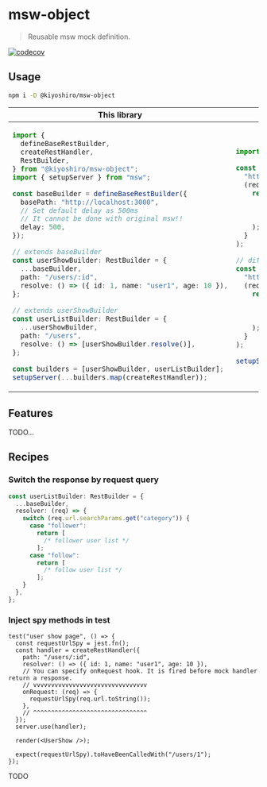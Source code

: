 # msw-object

> Reusable msw mock definition.

[![codecov](https://codecov.io/gh/KoichiKiyokawa/type-safe-path/branch/main/graph/badge.svg?token=61F6FRPXKN)](https://codecov.io/gh/KoichiKiyokawa/type-safe-path)

## Usage

```sh
npm i -D @kiyoshiro/msw-object
```

<table>
<thead>
<th>This library</th>
<th>Original msw</th>
</th>
</thead>
<tbody>
<tr>
<td>

```ts
import {
  defineBaseRestBuilder,
  createRestHandler,
  RestBuilder,
} from "@kiyoshiro/msw-object";
import { setupServer } from "msw";

const baseBuilder = defineBaseRestBuilder({
  basePath: "http://localhost:3000",
  // Set default delay as 500ms
  // It cannot be done with original msw!!
  delay: 500,
});

// extends baseBuilder
const userShowBuilder: RestBuilder = {
  ...baseBuilder,
  path: "/users/:id",
  resolve: () => ({ id: 1, name: "user1", age: 10 }),
};

// extends userShowBuilder
const userListBuilder: RestBuilder = {
  ...userShowBuilder,
  path: "/users",
  resolve: () => [userShowBuilder.resolve()],
};

const builders = [userShowBuilder, userListBuilder];
setupServer(...builders.map(createRestHandler));
```

</td>

<td>

```ts
import { rest, setupServer } from "msw";

const userShowHandler = rest.get(
  "http://localhost:3000/users/:id",
  (req, res, ctx) => {
    return res(
      ctx.status(200),
      ctx.json({ id: 1, name: "user1", age: 10 }),
      ctx.delay(500)
    );
  }
);

// difficult to reuse userShowBuilder 😢
const userListHandler = rest.get(
  "http://localhost:3000/users",
  (req, res, ctx) => {
    return res(
      ctx.status(200),
      ctx.json([{ id: 1, name: "user1", age: 10 }]),
      ctx.delay(500)
    );
  }
);

setupServer(userShowHandler, userListHandler);
```

</td>
</tr>
</tbody>
</table>

## Features

TODO...

## Recipes

### Switch the response by request query

```ts
const userListBuilder: RestBuilder = {
  ...baseBuilder,
  resolver: (req) => {
    switch (req.url.searchParams.get("category")) {
      case "follower":
        return [
          /* follower user list */
        ];
      case "follow":
        return [
          /* follow user list */
        ];
    }
  },
};
```

### Inject spy methods in test

```tsx
test("user show page", () => {
  const requestUrlSpy = jest.fn();
  const handler = createRestHandler({
    path: "/users/:id",
    resolver: () => ({ id: 1, name: "user1", age: 10 }),
    // You can specify onRequest hook. It is fired before mock handler return a response.
    // vvvvvvvvvvvvvvvvvvvvvvvvvvvvvvvv
    onRequest: (req) => {
      requestUrlSpy(req.url.toString());
    },
    // ^^^^^^^^^^^^^^^^^^^^^^^^^^^^^^^^
  });
  server.use(handler);

  render(<UserShow />);

  expect(requestUrlSpy).toHaveBeenCalledWith("/users/1");
});
```

TODO
